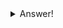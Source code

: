 
<details>
  <summary>Answer!</summary>
  
  ## Heading
  1. A numbered
  2. list
     * With some
     * Sub bullets
</details>
